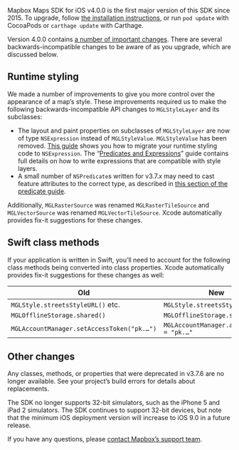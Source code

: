 Mapbox Maps SDK for iOS v4.0.0 is the first major version of this SDK since 2015. To upgrade, follow [the installation instructions](https://www.mapbox.com/install/ios/), or run `pod update` with CocoaPods or `carthage update` with Carthage.

Version 4.0.0 contains [a number of important changes](https://www.mapbox.com/ios-sdk/api/4.0.0/). There are several backwards-incompatible changes to be aware of as you upgrade, which are discussed below.

## Runtime styling

We made a number of improvements to give you more control over the appearance of a map’s style. These improvements required us to make the following backwards-incompatible API changes to `MGLStyleLayer` and its subclasses:

* The layout and paint properties on subclasses of `MGLStyleLayer` are now of type `NSExpression` instead of `MGLStyleValue`. `MGLStyleValue` has been removed. [This guide](https://www.mapbox.com/ios-sdk/api/4.0.0/migrating-to-expressions.html) shows you how to migrate your runtime styling code to `NSExpression`. The “[Predicates and Expressions](https://www.mapbox.com/ios-sdk/api/4.0.0/predicates-and-expressions.html)” guide contains full details on how to write expressions that are compatible with style layers.
* A small number of `NSPredicate`s written for v3.7._x_ may need to cast feature attributes to the correct type, as described in [this section of the predicate guide](https://www.mapbox.com/ios-sdk/api/4.0.0/predicates-and-expressions.html#operands).

Additionally, `MGLRasterSource` was renamed `MGLRasterTileSource` and `MGLVectorSource` was renamed `MGLVectorTileSource`. Xcode automatically provides fix-it suggestions for these changes.

## Swift class methods

If your application is written in Swift, you’ll need to account for the following class methods being converted into class properties. Xcode automatically provides fix-it suggestions for these changes as well:

Old | New
----|----
`MGLStyle.streetsStyleURL()` etc. | `MGLStyle.streetsStyleURL` etc.
`MGLOfflineStorage.shared()` | `MGLOfflineStorage.shared`
`MGLAccountManager.setAccessToken("pk.…")` | `MGLAccountManager.accessToken = "pk.…"`

## Other changes

Any classes, methods, or properties that were deprecated in v3.7.6 are no longer available. See your project’s build errors for details about replacements.

The SDK no longer supports 32-bit simulators, such as the iPhone 5 and iPad 2 simulators. The SDK continues to support 32-bit devices, but note that the minimum iOS deployment version will increase to iOS 9.0 in a future release.

If you have any questions, please [contact Mapbox’s support team](https://www.mapbox.com/contact/support/).